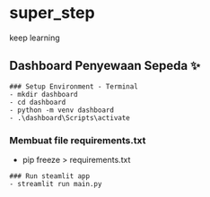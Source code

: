 # super_step
keep learning
## Dashboard Penyewaan Sepeda ✨
```
### Setup Environment - Terminal
- mkdir dashboard
- cd dashboard
- python -m venv dashboard
- .\dashboard\Scripts\activate
```
### Membuat file requirements.txt
- pip freeze > requirements.txt
```
### Run steamlit app
- streamlit run main.py
```
